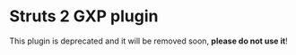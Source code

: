 # Struts 2 GXP plugin
This plugin is deprecated and it will be removed soon, **please do not use it**!
